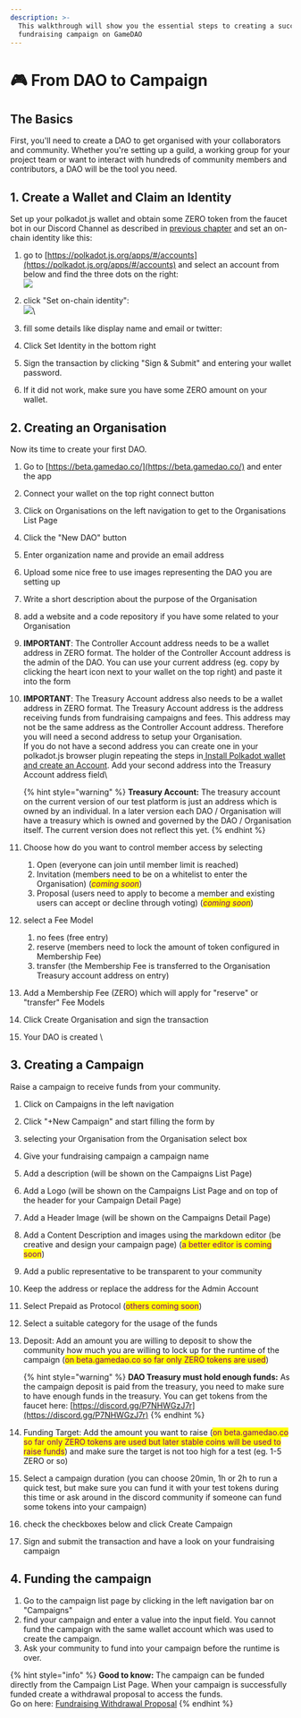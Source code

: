 ```yaml
---
description: >-
  This walkthrough will show you the essential steps to creating a successful
  fundraising campaign on GameDAO
---
```


# 🎮 From DAO to Campaign

## The Basics

First, you'll need to create a DAO to get organised with your collaborators and community. Whether you're setting up a guild, a working group for your project team or want to interact with hundreds of community members and contributors, a DAO will be the tool you need.

## 1. Create a Wallet and Claim an Identity

Set up your polkadot.js wallet and obtain some ZERO token from the faucet bot in our Discord Channel as described in [previous chapter](../fundamentals/use-cases/creators.md) and set an on-chain identity like this:

1. go to [https://polkadot.js.org/apps/#/accounts](https://polkadot.js.org/apps/#/accounts) and select an account from below and find the three dots on the right:\
   ![](<../.gitbook/assets/image (5) (1) (1).png>)
2. click "Set on-chain identity":\
   ![](<../.gitbook/assets/image (4) (1) (1).png>)\

3. fill some details like display name and email or twitter:\
   <img src="../.gitbook/assets/image (6) (1) (1).png" alt="" data-size="original">
4. Click Set Identity in the bottom right
5. Sign the transaction by clicking "Sign & Submit" and entering your wallet password.
6. If it did not work, make sure you have some ZERO amount on your wallet.

## 2. Creating an Organisation

Now its time to create your first DAO.

1. Go to [https://beta.gamedao.co/](https://beta.gamedao.co/) and enter the app
2. Connect your wallet on the top right connect button
3. Click  on Organisations on the left navigation to get to the Organisations List Page
4. Click the "New DAO" button
5. Enter organization name and provide an email address
6. Upload some nice free to use images representing the DAO you are setting up
7. &#x20;Write a short description about the purpose of the Organisation
8. add a website and a code repository if you have some related to your Organisation
9. **IMPORTANT**: The Controller Account address needs to be a wallet address in ZERO format. The holder of the Controller Account address is the admin of the DAO. You can use your current address (eg. copy by clicking the heart icon next to your wallet on the top right) and paste it into the form
10. **IMPORTANT**: The Treasury Account address also needs to be a wallet address in ZERO format. The Treasury Account address is the address receiving funds from fundraising campaigns and fees. This address may not be the same address as the Controller Account address. Therefore you will need a second address to setup your Organisation. \
    If you do not have a second address you can create one in your polkadot.js browser plugin repeating the steps in[ Install Polkadot wallet and create an Account](../fundamentals/use-cases/creators.md).  Add your second address into the Treasury Account address field\


    {% hint style="warning" %}
    **Treasury Account:** The treasury account on the current version of our test platform is just an address which is owned by an individual. In a later version each DAO / Organisation will have a treasury which is owned and governed by the DAO / Organisation itself. The current version does not reflect this yet.&#x20;
    {% endhint %}
11. Choose how do you want to control member access by selecting&#x20;
    1. Open (everyone can join until member limit is reached)
    2. Invitation (members need to be on a whitelist to enter the Organisation) (_<mark style="color:purple;">coming soon</mark>_)
    3. Proposal (users need to apply to become a member and existing users can accept or decline through voting) (_<mark style="color:purple;">coming soon</mark>_)
12. select a Fee Model
    1. no fees (free entry)
    2. reserve (members need to lock the amount of token configured in Membership Fee)
    3. transfer (the Membership Fee is transferred to the Organisation Treasury account address  on entry)
13. Add a Membership Fee (ZERO) which will apply for "reserve" or "transfer" Fee Models
14. Click Create Organisation and sign the transaction
15. Your DAO is created \


## 3. Creating a Campaign

Raise a campaign to receive funds from your community.

1. Click on Campaigns in the left navigation
2. Click "+New Campaign" and start filling the form by
3. selecting your Organisation from the Organisation select box
4. Give your fundraising campaign a campaign name
5. Add a description  (will be shown on the Campaigns List Page)
6. Add a Logo  (will be shown on the Campaigns List Page and on top of the header for your Campaign Detail Page)
7. Add a Header Image (will be shown on the Campaigns Detail Page)
8. Add a Content Description and images using the markdown editor (be creative and design your campaign page) (<mark style="color:purple;">a better editor is coming soon</mark>)
9. Add a public representative to be transparent to your community
10. Keep the address or replace the address for the Admin Account&#x20;
11. Select Prepaid as Protocol (<mark style="color:purple;">others coming soon</mark>)
12. Select a suitable category for the usage of the funds
13. Deposit: Add an amount you are willing to deposit to show the community how much you are willing to lock up for the runtime of the campaign  (<mark style="color:purple;">on beta.gamedao.co so far only ZERO tokens are used</mark>)&#x20;

    {% hint style="warning" %}
    **DAO Treasury must hold enough funds:** As the campaign deposit is paid from the treasury, you need to make sure to have enough funds in the treasury. You can get tokens from the faucet here:  [https://discord.gg/P7NHWGzJ7r](https://discord.gg/P7NHWGzJ7r)
    {% endhint %}


14. Funding Target: Add the amount you want to raise (<mark style="color:purple;">on beta.gamedao.co so far only ZERO tokens are used but later stable coins will be used to raise funds</mark>) and make sure the target is not too high for a test (eg. 1-5 ZERO or so)
15. Select a campaign duration (you can choose 20min, 1h or 2h to run a quick test, but make sure you can fund it with your test tokens during this time or ask around in the discord community if someone can fund some tokens into your campaign)
16. check the checkboxes below and click Create Campaign
17. Sign and submit the transaction and have a look on your fundraising campaign

## 4. Funding the campaign

1. Go to the campaign list page by clicking in the left navigation bar on "Campaigns"
2. find your campaign and enter a value into the input field. You cannot fund the campaign with the same wallet account which was used to create the campaign.
3. Ask your community to fund into your campaign before the runtime is over.&#x20;



{% hint style="info" %}
**Good to know:** The campaign can be funded directly from the Campaign List Page. When your campaign is successfully funded create a withdrawal proposal to access the funds.\
Go on here: [Fundraising Withdrawal Proposal](broken-reference)
{% endhint %}

